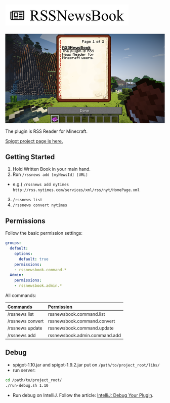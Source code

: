 
# ![RSSNewsBook Logo](./www/images/logo.png)

![Eyecatch](./www/images/eyecatch.png)

The plugin is RSS Reader for Minecraft.

[Spigot project page is here.](https://www.spigotmc.org/resources/rssnewsbook.25384/)



Getting Started
---------------------------------------

1. Hold Written Book in your main hand.
2. Run `/rssnews add [myNewsId] [URL]`
  * e.g.) `/rssnews add nytimes http://rss.nytimes.com/services/xml/rss/nyt/HomePage.xml`
3. `/rssnews list`
4. `/rssnews convert nytimes`


Permissions
---------------------------------------

Follow the basic permission settings:

```yaml
groups:
  default:
    options:
      default: true
    permissions:
    - rssnewsbook.command.*
  Admin:
    permissions:
    - rssnewsbook.admin.*
```

All commands:

| Commands          | Permission                    |
|:------------------|:------------------------------|
| /rssnews list     | rssnewsbook.command.list      |
| /rssnews convert  | rssnewsbook.command.convert   |
| /rssnews update   | rssnewsbook.command.update    |
| /rssnews add      | rssnewsbook.admin.command.add |



Debug
---------------------------------------

* spigot-1.10.jar and spigot-1.9.2.jar put on `/path/to/project_root/libs/`
* run server:

```sh
cd /path/to/project_root/
./run-debug.sh 1.10
```

* Run debug on IntelliJ. Follow the article: [IntelliJ: Debug Your Plugin](https://www.spigotmc.org/wiki/intellij-debug-your-plugin/).


